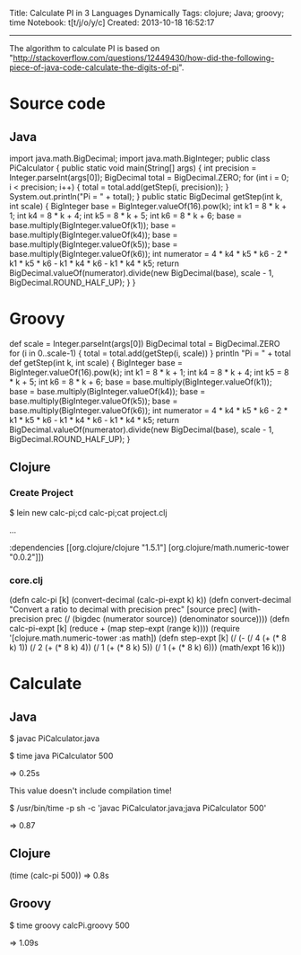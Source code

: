 Title: Calculate PI in 3 Languages Dynamically
Tags: clojure; Java; groovy; time
Notebook: t[t/j/o/y/c]
Created: 2013-10-18 16:52:17

------

The algorithm to calculate PI is based on "http://stackoverflow.com/questions/12449430/how-did-the-following-piece-of-java-code-calculate-the-digits-of-pi".

# Source code

## Java

 import java.math.BigDecimal; 
 import java.math.BigInteger; 
 public class PiCalculator { 
  public static void main(String[] args) { 
   int precision = Integer.parseInt(args[0]); 
   BigDecimal total = BigDecimal.ZERO; 
   for (int i = 0; i < precision; i++) { 
    total = total.add(getStep(i, precision)); 
   } 
   System.out.println("Pi = " + total); 
  } 
  public static BigDecimal getStep(int k, int scale) { 
   BigInteger base = BigInteger.valueOf(16).pow(k); 
   int k1 = 8 * k + 1; 
   int k4 = 8 * k + 4; 
   int k5 = 8 * k + 5; 
   int k6 = 8 * k + 6; 
   base = base.multiply(BigInteger.valueOf(k1)); 
   base = base.multiply(BigInteger.valueOf(k4)); 
   base = base.multiply(BigInteger.valueOf(k5)); 
   base = base.multiply(BigInteger.valueOf(k6)); 
   int numerator = 4 * k4 * k5 * k6 - 2 * k1 * k5 * k6 - k1 * k4 * k6 - k1 
    * k4 * k5; 
   return BigDecimal.valueOf(numerator).divide(new BigDecimal(base), 
     scale - 1, BigDecimal.ROUND_HALF_UP); 
  } 
 } 

# Groovy

 def scale = Integer.parseInt(args[0]) 
 BigDecimal total = BigDecimal.ZERO 
 for (i in 0..scale-1) { 
  total = total.add(getStep(i, scale)) 
 } 
 println "Pi = " + total 
 def getStep(int k, int scale) { 
  BigInteger base = BigInteger.valueOf(16).pow(k); 
  int k1 = 8 * k + 1; 
  int k4 = 8 * k + 4; 
  int k5 = 8 * k + 5; 
  int k6 = 8 * k + 6; 
  base = base.multiply(BigInteger.valueOf(k1)); 
  base = base.multiply(BigInteger.valueOf(k4)); 
  base = base.multiply(BigInteger.valueOf(k5)); 
  base = base.multiply(BigInteger.valueOf(k6)); 
  int numerator = 4 * k4 * k5 * k6 - 2 * k1 * k5 * k6 - k1 * k4 * k6 - k1 * k4 * k5; 
  return BigDecimal.valueOf(numerator).divide(new BigDecimal(base), 
    scale - 1, BigDecimal.ROUND_HALF_UP); 
 } 

## Clojure

### Create Project

$ lein new calc-pi;cd calc-pi;cat project.clj

 ...

 :dependencies [[org.clojure/clojure "1.5.1"] 
     [org.clojure/math.numeric-tower "0.0.2"]]) 

### core.clj

 (defn calc-pi 
  [k] 
  (convert-decimal (calc-pi-expt k) k)) 
 (defn convert-decimal 
  "Convert a ratio to decimal with precision prec" 
  [source prec] 
  (with-precision prec (/ (bigdec (numerator source)) (denominator source)))) 
 (defn calc-pi-expt 
  [k] 
  (reduce + (map step-expt (range k)))) 
 (require '[clojure.math.numeric-tower :as math]) 
 (defn step-expt [k] 
  (/ (- (/ 4 (+ (* 8 k) 1)) (/ 2 (+ (* 8 k) 4)) (/ 1 (+ (* 8 k) 5)) (/ 1 (+ (* 8 k) 6))) (math/expt 16 k))) 

# Calculate

## Java

$ javac PiCalculator.java

$ time java PiCalculator 500

=> 0.25s

This value doesn't include compilation time!

$ /usr/bin/time -p sh -c 'javac PiCalculator.java;java PiCalculator 500'

=> 0.87

## Clojure

(time (calc-pi 500)) => 0.8s

## Groovy

$ time groovy calcPi.groovy 500

=> 1.09s
